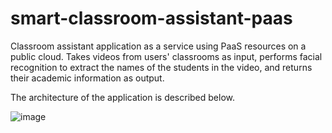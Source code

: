 # smart-classroom-assistant-paas
Classroom assistant application as a service using PaaS resources on a public cloud. Takes videos from users' classrooms as input, performs facial recognition to extract the names of the students in the video, and returns their academic information as output.

The architecture of the application is described below.

![image](https://user-images.githubusercontent.com/65888626/208215075-4c1b7525-5627-4013-b09d-7e1492dee8b9.png)

